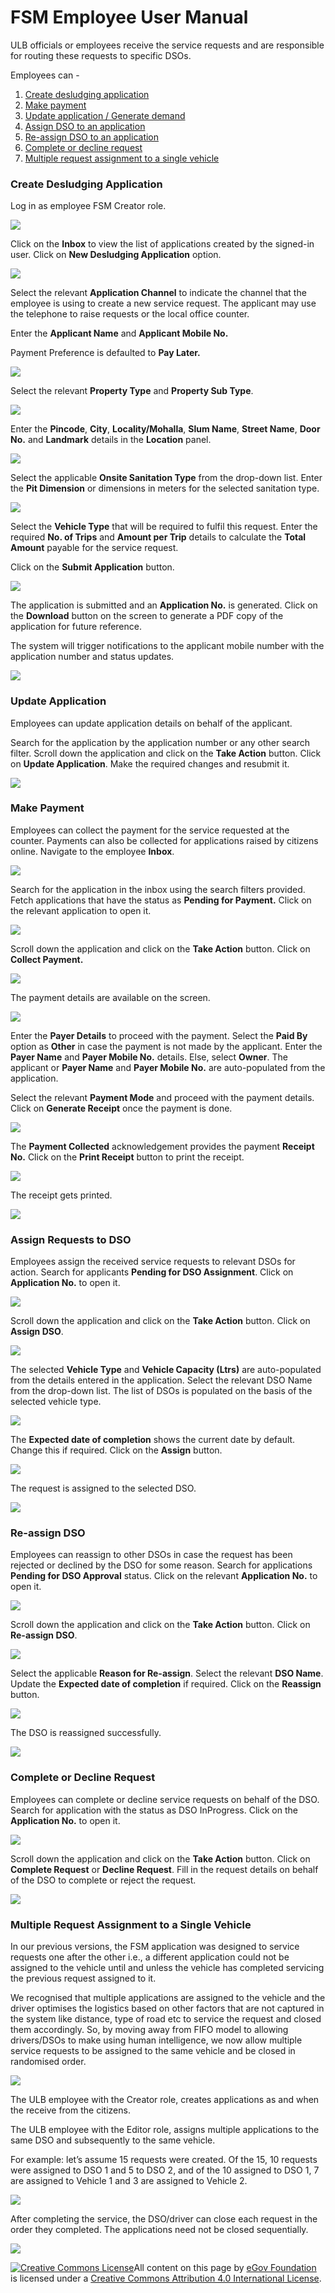 # FSM Employee User Manual

ULB officials or employees receive the service requests and are responsible for routing these requests to specific DSOs.

Employees can -

1. [Create desludging application](fsm-employee-user-manual.md#create-desludging-application)
2. [Make payment](fsm-employee-user-manual.md#make-payment)
3. [Update application / Generate demand](fsm-employee-user-manual.md#update-application)
4. [Assign DSO to an application](fsm-employee-user-manual.md#assign-requests-to-dso)
5. [Re-assign DSO to an application](fsm-employee-user-manual.md#re-assign-dso)
6. [Complete or decline request](fsm-employee-user-manual.md#complete-or-decline-request)
7. [Multiple request assignment to a single vehicle](fsm-employee-user-manual.md#multiple-request-assignment-to-a-single-vehicle)

### Create Desludging Application

Log in as employee FSM Creator role.&#x20;

![](<../../../.gitbook/assets/Screenshot 2022-05-17 at 4.37.09 PM.png>)

Click on the **Inbox** to view the list of applications created by the signed-in user.‌ Click on **New Desludging Application** option.

![](<../../../.gitbook/assets/Screenshot 2022-08-02 at 10.44.02 AM.png>)

Select the relevant **Application Channel** to indicate the channel that the employee is using to create a new service request. The applicant may use the telephone to raise requests or the local office counter.

‌Enter the **Applicant Name** and **Applicant Mobile No.**

Payment Preference is defaulted to **Pay Later.**

![](<../../../.gitbook/assets/Screenshot 2022-08-02 at 10.47.03 AM.png>)

Select the relevant **Property Type** and **Property Sub Type**.

![](<../../../.gitbook/assets/Screenshot 2022-08-02 at 10.51.42 AM.png>)

Enter the **Pincode**, **City**, **Locality/Mohalla**, **Slum Name**, **Street Name**, **Door No.** and **Landmark** details in the **Location** panel.

![](<../../../.gitbook/assets/Screenshot 2022-05-17 at 4.45.25 PM.png>)

Select the applicable **Onsite Sanitation Type** from the drop-down list. Enter the **Pit Dimension** or dimensions in meters for the selected sanitation type.&#x20;

![](<../../../.gitbook/assets/Screenshot 2022-05-17 at 4.49.08 PM.png>)

Select the **Vehicle Type** that will be required to fulfil this request. Enter the required **No. of Trips** and **Amount per Trip** details to calculate the **Total Amount** payable for the service request.

Click on the **Submit Application** button.

![](<../../../.gitbook/assets/Screenshot 2022-08-02 at 10.56.23 AM.png>)

The application is submitted and an **Application No.** is generated. Click on the **Download** button on the screen to generate a PDF copy of the application for future reference.

‌The system will trigger notifications to the applicant mobile number with the application number and status updates.

![](<../../../.gitbook/assets/Screenshot 2022-05-17 at 4.53.54 PM.png>)

### Update Application

Employees can update application details on behalf of the applicant.

Search for the application by the application number or any other search filter. Scroll down the application and click on the **Take Action** button. Click on **Update Application**. Make the required changes and resubmit it.

![](<../../../.gitbook/assets/Screenshot 2022-05-17 at 5.04.31 PM.png>)

### Make Payment

Employees can collect the payment for the service requested at the counter. Payments can also be collected for applications raised by citizens online. Navigate to the employee **Inbox**.&#x20;

![](<../../../.gitbook/assets/Screenshot 2022-05-19 at 9.00.57 AM.png>)

Search for the application in the inbox using the search filters provided. Fetch applications that have the status as **Pending for Payment.** Click on the relevant application to open it.

![](<../../../.gitbook/assets/Screenshot 2022-05-19 at 9.07.25 AM.png>)

Scroll down the application and click on the **Take Action** button. Click on **Collect Payment.**

![](<../../../.gitbook/assets/Screenshot 2022-05-19 at 9.08.49 AM.png>)

The payment details are available on the screen.

![](<../../../.gitbook/assets/Screenshot 2022-05-19 at 9.10.03 AM.png>)

Enter the **Payer Details** to proceed with the payment. Select the **Paid By** option as **Other** in case the payment is not made by the applicant. Enter the **Payer Name** and **Payer Mobile No.** details. Else, select **Owner**. The applicant or **Payer Name** and **Payer Mobile No.** are auto-populated from the application.

‌Select the relevant **Payment Mode** and proceed with the payment details. Click on **Generate Receipt** once the payment is done.

![](<../../../.gitbook/assets/Screenshot 2022-05-19 at 9.11.23 AM.png>)

The **Payment Collected** acknowledgement provides the payment **Receipt No.** Click on the **Print Receipt** button to print the receipt.

![](<../../../.gitbook/assets/Screenshot 2022-05-19 at 9.12.38 AM.png>)

The receipt gets printed.

![](<../../../.gitbook/assets/Screenshot 2022-05-19 at 9.14.54 AM.png>)

### Assign Requests to DSO

Employees assign the received service requests to relevant DSOs for action. Search for applicants **Pending for DSO Assignment**. Click on **Application No.** to open it.

![](<../../../.gitbook/assets/Screenshot 2022-05-19 at 9.19.10 AM.png>)

Scroll down the application and click on the **Take Action** button. Click on **Assign DSO**.&#x20;

![](<../../../.gitbook/assets/Screenshot 2022-05-19 at 9.20.52 AM.png>)

The selected **Vehicle Type** and **Vehicle Capacity (Ltrs)** are auto-populated from the details entered in the application. Select the relevant DSO Name from the drop-down list. The list of DSOs is populated on the basis of the selected vehicle type.

![](<../../../.gitbook/assets/Screenshot 2022-08-02 at 11.10.25 AM.png>)

The **Expected date of completion** shows the current date by default. Change this if required. Click on the **Assign** button.

![](<../../../.gitbook/assets/Screenshot 2022-08-02 at 11.12.27 AM.png>)

The request is assigned to the selected DSO.

![](<../../../.gitbook/assets/Screenshot 2022-05-19 at 9.24.17 AM.png>)

### Re-assign DSO

Employees can reassign to other DSOs in case the request has been rejected or declined by the DSO for some reason. Search for applications **Pending for DSO Approval** status. Click on the relevant **Application No.** to open it.

![](<../../../.gitbook/assets/Screenshot 2022-05-19 at 9.30.05 AM.png>)

Scroll down the application and click on the **Take Action** button. Click on **Re-assign DSO**.

![](<../../../.gitbook/assets/Screenshot 2022-05-19 at 9.36.37 AM.png>)

Select the applicable **Reason for Re-assign**. Select the relevant **DSO Name**. Update the **Expected date of completion** if required. Click on the **Reassign** button.

![](<../../../.gitbook/assets/Screenshot 2022-05-19 at 9.38.29 AM.png>)

The DSO is reassigned successfully.

![](<../../../.gitbook/assets/Screenshot 2022-05-19 at 9.39.45 AM.png>)

### Complete or Decline Request <a href="#complete-or-decline-request" id="complete-or-decline-request"></a>

‌Employees can complete or decline service requests on behalf of the DSO. Search for application with the status as DSO InProgress. Click on the **Application No.** to open it.

![](<../../../.gitbook/assets/Screenshot 2022-08-02 at 11.17.08 AM.png>)

Scroll down the application and click on the **Take Action** button. Click on **Complete Request** or **Decline Request**. Fill in the request details on behalf of the DSO to complete or reject the request.

![](<../../../.gitbook/assets/Screenshot 2022-08-02 at 11.21.35 AM.png>)

### Multiple Request Assignment to a Single Vehicle <a href="#multiple-request-assignment-to-a-single-vehicle" id="multiple-request-assignment-to-a-single-vehicle"></a>

In our previous versions, the FSM application was designed to service requests one after the other i.e., a different application could not be assigned to the vehicle until and unless the vehicle has completed servicing the previous request assigned to it.

We recognised that multiple applications are assigned to the vehicle and the driver optimises the logistics based on other factors that are not captured in the system like distance, type of road etc to service the request and closed them accordingly. So, by moving away from FIFO model to allowing drivers/DSOs to make using human intelligence, we now allow multiple service requests to be assigned to the same vehicle and be closed in randomised order.

![](<../../../.gitbook/assets/Screenshot 2022-08-02 at 11.22.58 AM.png>)

The ULB employee with the Creator role, creates applications as and when the receive from the citizens.

The ULB employee with the Editor role, assigns multiple applications to the same DSO and subsequently to the same vehicle.

For example: let’s assume 15 requests were created. Of the 15, 10 requests were assigned to DSO 1 and 5 to DSO 2, and of the 10 assigned to DSO 1, 7 are assigned to Vehicle 1 and 3 are assigned to Vehicle 2.

![](<../../../.gitbook/assets/Screenshot 2022-08-02 at 11.24.42 AM.png>)

After completing the service, the DSO/driver can close each request in the order they completed. The applications need not be closed sequentially.

![](<../../../.gitbook/assets/Screenshot 2022-08-02 at 11.25.29 AM.png>)

[![Creative Commons License](https://i.creativecommons.org/l/by/4.0/80x15.png)](http://creativecommons.org/licenses/by/4.0/)All content on this page by [eGov Foundation ](https://egov.org.in/)is licensed under a [Creative Commons Attribution 4.0 International License](http://creativecommons.org/licenses/by/4.0/).

